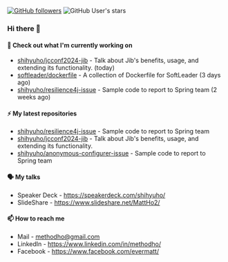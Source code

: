 [![GitHub followers](https://img.shields.io/github/followers/shihyuho?style=social)](https://github.com/shihyuho?tab=followers)
![GitHub User's stars](https://img.shields.io/github/stars/shihyuho?style=social)

### Hi there 👋

#### 👷 Check out what I'm currently working on

- [shihyuho/jcconf2024-jib](https://github.com/shihyuho/jcconf2024-jib) - Talk about Jib&#39;s benefits, usage, and extending its functionality. (today)
- [softleader/dockerfile](https://github.com/softleader/dockerfile) - A collection of Dockerfile for SoftLeader (3 days ago)
- [shihyuho/resilience4j-issue](https://github.com/shihyuho/resilience4j-issue) - Sample code to report to Spring team (2 weeks ago)

#### ⚡ My latest repositories

- [shihyuho/resilience4j-issue](https://github.com/shihyuho/resilience4j-issue) - Sample code to report to Spring team
- [shihyuho/jcconf2024-jib](https://github.com/shihyuho/jcconf2024-jib) - Talk about Jib&#39;s benefits, usage, and extending its functionality.
- [shihyuho/anonymous-configurer-issue](https://github.com/shihyuho/anonymous-configurer-issue) - Sample code to report to Spring team

#### 🗣️ My talks

- Speaker Deck - https://speakerdeck.com/shihyuho/
- SlideShare - https://www.slideshare.net/MattHo2/

#### 📫 How to reach me

- Mail - methodho@gmail.com
- LinkedIn - https://www.linkedin.com/in/methodho/
- Facebook - https://www.facebook.com/evermatt/


